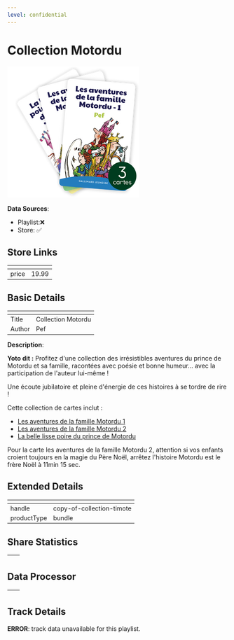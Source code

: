 ```yaml
---
level: confidential
---
```

# Collection Motordu

![card_[34BAr].png](../../img/cards/card_[34BAr].png)

**Data Sources**: 

- Playlist:❌
- Store: ✅


## Store Links

| <!-- --> | <!-- --> |
| - | - |
| price | 19.99 |


## Basic Details

| <!-- --> | <!-- --> |
| - | - |
| Title | Collection Motordu |
| Author | Pef |

**Description**:

**Yoto dit :** Profitez d'une collection des irrésistibles aventures du prince de Motordu et sa famille, racontées avec poésie et bonne humeur... avec la participation de l'auteur lui-même !

Une écoute jubilatoire et pleine d'énergie de ces histoires à se tordre de rire !

Cette collection de cartes inclut :

*   [Les aventures de la famille Motordu 1](https://yoto-eu.myshopify.com/products/les-aventures-de-la-famille-motordu-tome-1)
*   [Les aventures de la famille Motordu 2](https://yoto-eu.myshopify.com/products/les-aventures-de-la-famille-motordu-tome-2)
*   [La belle lisse poire du prince de Motordu](https://yoto-eu.myshopify.com/products/la-belle-lisse-poire-du-prince-de-motordu-et-4-autres-histoires)

Pour la carte les aventures de la famille Motordu 2, attention si vos enfants croient toujours en la magie du Père Noël, arrêtez l'histoire Motordu est le frère Noël à 11min 15 sec.


## Extended Details

| <!-- --> | <!-- --> |
| - | - |
| handle | copy-of-collection-timote |
| productType | bundle |


## Share Statistics

| <!-- --> | <!-- --> |
| - | - |


## Data Processor

| <!-- --> | <!-- --> |
| - | - |


## Track Details

**ERROR**: track data unavailable for this playlist.
